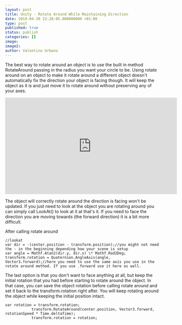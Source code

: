 ```yaml
---
layout: post
title: Unity - Rotate Around While Maintaining Direction
date: 2019-04-30 22:28:05.000000000 +01:00
type: post
published: true
status: publish
categories: []
image:
image2:
author: Valentino Urbano
---
```


The best way to rotate around an object is to use the built in method RotateAround passing in the radius you want your circle to be. Using rotate around on an object to make it rotate around a different object doesn't automatically fix the direction your object is facing though. It will keep the object as it is and just move it to rotate around without preserving any of your axes.

<iframe width="560" height="315" src="https://www.youtube.com/embed/yPX57_cbmIs" frameborder="0" allow="accelerometer; autoplay; encrypted-media; gyroscope; picture-in-picture" allowfullscreen></iframe>

The object will correctly rotate around the direction is facing won't be updated. If you just need to look at the object you are rotating around you can simply call LookAt() to look at it at that's it. If you need to face the direction you are moving towards (the forward direction) it is a bit more difficult.

After calling rotate around
```
//lookat
var dir = -(center.position - transform.position);//you might not need the - in the beginning depending how your scene is setup
var angle = Mathf.Atan2(dir.y, dir.x) \* Mathf.Rad2Deg;
transform.rotation = Quaternion.AngleAxis(angle, Vector3.forward);//here you need to use the same axis you use in the rotate around method. If you use .forward use it here as well.
```


The last option is that you don't want to face anything at all, but keep the initial rotation that you had before starting to rotate around the object. In that case, you can save the object rotation before calling rotate around and set it back to the transform.rotation right after. You will keep rotating around the object while keeping the initial position intact.

```
var rotation = transform.rotation;
            transform.RotateAround(center.position, Vector3.forward, rotationSpeed * Time.deltaTime);
            transform.rotation = rotation;
```